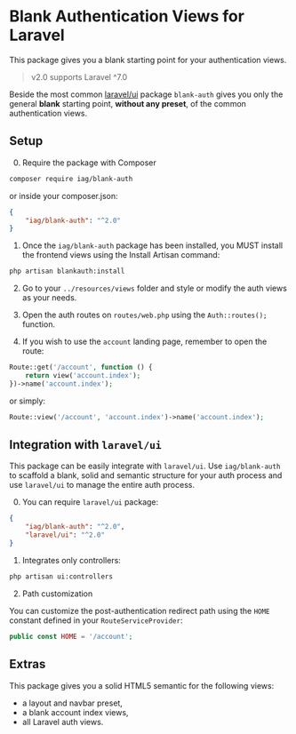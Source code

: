 # Blank Authentication Views for Laravel

This package gives you a blank starting point for your authentication views.

> v2.0 supports Laravel ^7.0

Beside the most common [laravel/ui](https://github.com/laravel/ui) package `blank-auth` gives you only the general **blank** starting point, **without any preset**, of the common authentication views.

## Setup

0. Require the package with Composer

```bash
composer require iag/blank-auth
```

or inside your composer.json:

```json
{
    "iag/blank-auth": "^2.0"
}
```

1. Once the `iag/blank-auth` package has been installed, you MUST install the frontend views using the Install Artisan command:

```bash
php artisan blankauth:install
```

2. Go to your `../resources/views` folder and style or modify the auth views as your needs.

3. Open the auth routes on `routes/web.php` using the `Auth::routes();` function.

4. If you wish to use the `account` landing page, remember to open the route:

```php
Route::get('/account', function () {
    return view('account.index');
})->name('account.index');
```

or simply:

```php
Route::view('/account', 'account.index')->name('account.index');
```

## Integration with `laravel/ui`

This package can be easily integrate with `laravel/ui`. Use `iag/blank-auth` to scaffold a blank, solid and semantic structure for your auth process and use `laravel/ui` to manage the entire auth process.

0. You can require `laravel/ui` package:

```json
{
    "iag/blank-auth": "^2.0",
    "laravel/ui": "^2.0"
}
```

1. Integrates only controllers:

```bash
php artisan ui:controllers
```

2. Path customization

You can customize the post-authentication redirect path using the `HOME` constant defined in your `RouteServiceProvider`:

```php
public const HOME = '/account';
```

## Extras

This package gives you a solid HTML5 semantic for the following views:

* a layout and navbar preset,
* a blank account index views,
* all Laravel auth views.

